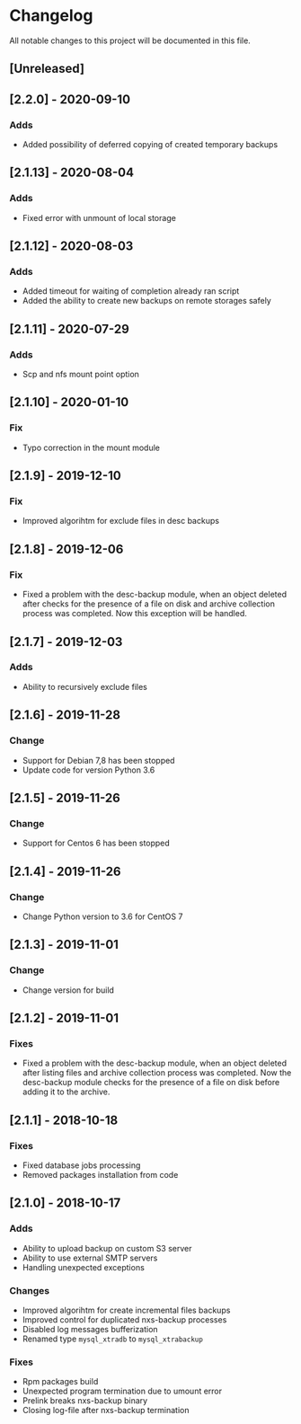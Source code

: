 # Changelog
All notable changes to this project will be documented in this file.

## [Unreleased]

## [2.2.0] - 2020-09-10
### Adds
- Added possibility of deferred copying of created temporary backups

## [2.1.13] - 2020-08-04
### Adds
- Fixed error with unmount of local storage

## [2.1.12] - 2020-08-03
### Adds
- Added timeout for waiting of completion already ran script
- Added the ability to create new backups on remote storages safely

## [2.1.11] - 2020-07-29
### Adds
- Scp and nfs mount point option

## [2.1.10] - 2020-01-10
### Fix
- Typo correction in the mount module

## [2.1.9] - 2019-12-10
### Fix
- Improved algorihtm for exclude files in desc backups

## [2.1.8] - 2019-12-06
### Fix
- Fixed a problem with the desc-backup module, when an object deleted after checks for the presence of a file on disk and archive collection process was completed. Now this exception will be handled.

## [2.1.7] - 2019-12-03
### Adds
- Ability to recursively exclude files

## [2.1.6] - 2019-11-28
### Change
- Support for Debian 7,8 has been stopped
- Update code for version Python 3.6

## [2.1.5] - 2019-11-26
### Change
- Support for Centos 6 has been stopped

## [2.1.4] - 2019-11-26
### Change
- Change Python version to 3.6 for CentOS 7

## [2.1.3] - 2019-11-01
### Change
- Change version for build

## [2.1.2] - 2019-11-01
### Fixes
- Fixed a problem with the desc-backup module, when an object deleted after listing files and archive collection process was completed. Now the desc-backup module checks for the presence of a file on disk before adding it to the archive.

## [2.1.1] - 2018-10-18
### Fixes
- Fixed database jobs processing
- Removed packages installation from code

## [2.1.0] - 2018-10-17
### Adds
- Ability to upload backup on custom S3 server
- Ability to use external SMTP servers
- Handling unexpected exceptions

### Changes
- Improved algorihtm for create incremental files backups
- Improved control for duplicated nxs-backup processes
- Disabled log messages bufferization
- Renamed type `mysql_xtradb` to `mysql_xtrabackup`

### Fixes
- Rpm packages build
- Unexpected program termination due to umount error
- Prelink breaks nxs-backup binary
- Closing log-file after nxs-backup termination
